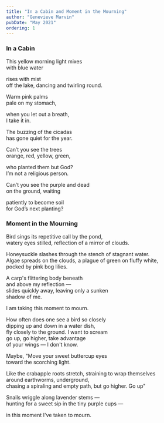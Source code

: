 ```yaml
---
title: "In a Cabin and Moment in the Mourning"
author: "Genevieve Marvin"
pubDate: "May 2021"
ordering: 1
---
```


### In a Cabin

This yellow morning light mixes\
with blue water

rises with mist\
off the lake, dancing and twirling round.

Warm pink palms\
pale on my stomach,

when you let out a breath,\
I take it in.

The buzzing of the cicadas\
has gone quiet for the year.

Can’t you see the trees\
orange, red, yellow, green,

who planted them but God?\
I’m not a religious person.

Can’t you see the purple and dead\
on the ground, waiting

patiently to become soil\
for God’s next planting?

### Moment in the Mourning

Bird sings its repetitive call by the pond,\
watery eyes stilled, reflection of a mirror of clouds.

Honeysuckle slashes through the stench of stagnant water.\
Algae spreads on the clouds, a plague of green on fluffy white,\
pocked by pink bog lilies.

A carp's flittering body beneath\
and above my reflection —\
slides quickly away, leaving only a sunken\
shadow of me.

I am taking this moment to mourn.

How often does one see a bird so closely\
dipping up and down in a water dish,\
fly closely to the ground. I want to scream\
go up, go higher, take advantage\
of your wings — I don't know.

Maybe, "Move your sweet buttercup eyes\
toward the scorching light.

Like the crabapple roots stretch, straining to wrap themselves\
around earthworms, underground,\
chasing a spiraling and empty path, but go higher. Go up"

Snails wriggle along lavender stems —\
hunting for a sweet sip in the tiny purple cups —

in this moment I've taken to mourn.
